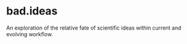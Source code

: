 # bad.ideas
An exploration of the relative fate of scientific ideas within current and evolving workflow.
